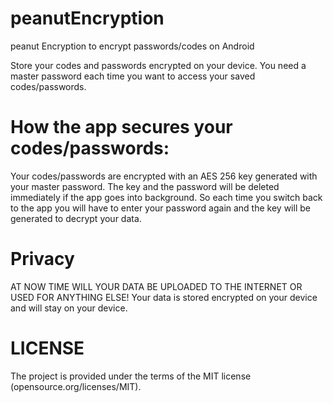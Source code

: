 # peanutEncryption
peanut Encryption to encrypt passwords/codes on Android

Store your codes and passwords encrypted on your device.
You need a master password each time you want to access your saved codes/passwords.

# How the app secures your codes/passwords:
Your codes/passwords are encrypted with an AES 256 key generated with your master password.
The key and the password will be deleted immediately if the app goes into background.
So each time you switch back to the app you will have to enter your password again and the key will be generated to decrypt your data.

# Privacy
AT NOW TIME WILL YOUR DATA BE UPLOADED TO THE INTERNET OR USED FOR ANYTHING ELSE!
Your data is stored encrypted on your device and will stay on your device.

# LICENSE
The project is provided under the terms of the MIT license (opensource.org/licenses/MIT).
